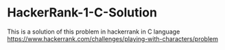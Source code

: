 # HackerRank-1-C-Solution
This is a solution of this problem in hackerrank in C language 
https://www.hackerrank.com/challenges/playing-with-characters/problem
